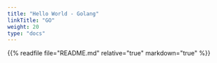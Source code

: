 ```yaml
---
title: "Hello World - Golang"
linkTitle: "GO"
weight: 20
type: "docs"
---
```


{{% readfile file="README.md" relative="true" markdown="true" %}}
